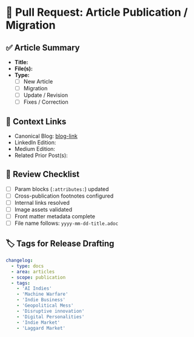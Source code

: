 # 📄 Pull Request: Article Publication / Migration

## ✅ Article Summary

- **Title:** <!-- Insert canonical article title -->
- **File(s):** <!-- e.g. site/_posts/yyyy-mm-dd-title.adoc -->
- **Type:**
    - [ ] New Article
    - [ ] Migration
    - [ ] Update / Revision
    - [ ] Fixes / Correction

## 📌 Context Links

- Canonical Blog: [blog-link]
- LinkedIn Edition: <!-- Insert link -->
- Medium Edition: <!-- Insert link -->
- Related Prior Post(s): <!-- Insert link(s) if applicable -->

## 🚦 Review Checklist

- [ ] Param blocks (`:attributes:`) updated
- [ ] Cross-publication footnotes configured
- [ ] Internal links resolved
- [ ] Image assets validated
- [ ] Front matter metadata complete
- [ ] File name follows: `yyyy-mm-dd-title.adoc`

## 🏷️ Tags for Release Drafting

```yaml
changelog:
  - type: docs
  - area: articles
  - scope: publication
  - tags: 
    - 'AI Indies'
    - 'Machine Warfare'
    - 'Indie Business'
    - 'Geopolitical Mess'
    - 'Disruptive innovation'
    - 'Digital Personalities'
    - 'Indie Market'
    - 'Laggard Market' 
```

[blog-link]: https://mimis-gildi.github.io/riddle-me-this/